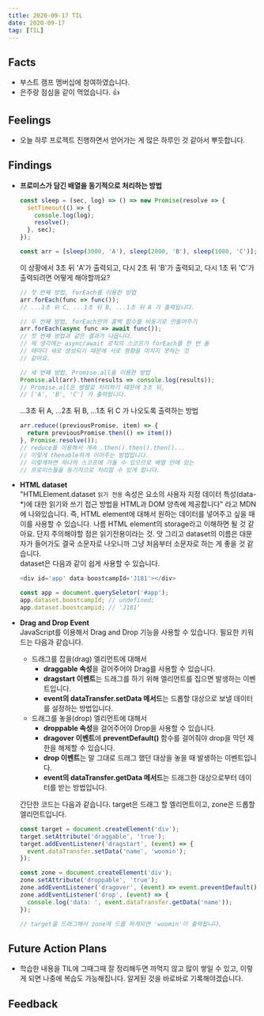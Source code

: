 ```yaml
---
title: 2020-09-17 TIL
date: 2020-09-17
tag: [TIL]
---
```


## Facts

- 부스트 캠프 멤버십에 참여하였습니다.
- 은주랑 점심을 같이 먹었습니다. 👍

## Feelings

- 오늘 하루 프로젝트 진행하면서 얻어가는 게 많은 하루인 것 같아서 뿌듯합니다.

## Findings

- **프로미스가 담긴 배열을 동기적으로 처리하는 방법**  

    ```js
    const sleep = (sec, log) => () => new Promise(resolve => {
      setTimeout(() => {
        console.log(log);
        resolve();
      }, sec);
    });

    const arr = [sleep(3000, 'A'), sleep(2000, 'B'), sleep(1000, 'C')];
    ```

    이 상황에서 3초 뒤 'A'가 출력되고, 다시 2초 뒤 'B'가 출력되고, 다시 1초 뒤 'C'가 출력되려면 어떻게 해야할까요?

    ```js
    // 첫 번째 방법, forEach를 이용한 방법
    arr.forEach(func => func());
    // ...1초 뒤 C, ...1초 뒤 B, ...1초 뒤 A 가 출력됩니다.

    // 두 번째 방법, forEach안의 콜백 함수를 비동기로 만들어주기
    arr.forEach(async func => await func());
    // 첫 번째 방법과 같은 결과가 나옵니다.
    // 제 생각에는 async/await 로직의 스코프가 forEach를 한 번 돌
    // 때마다 새로 생성되기 때문에 서로 영향을 미치지 못하는 것
    // 같아요.

    // 세 번째 방법, Promise.all을 이용한 방법
    Promise.all(arr).then(results => console.log(results));
    // Promise.all은 병렬로 처리하기 때문에 3초 뒤,
    // ['A', 'B', 'C'] 가 출력됩니다.
    ```

    ...3초 뒤 A, ...2초 뒤 B, ...1초 뒤 C 가 나오도록 출력하는 방법

    ```js
    arr.reduce((previousPromise, item) => {
      return previousPromise.then(() => item())
    }, Promise.resolve());
    // reduce를 이용해서 계속 .then().then().then()...
    // 이렇게 thenable하게 이어주는 방법입니다.
    // 이렇게하면 하나의 스코프에 가둘 수 있으므로 배열 안에 있는
    // 프로미스들을 동기적으로 처리할 수 있게 합니다.
    ```

- **HTML dataset**  
  "HTMLElement.dataset `읽기 전용` 속성은 요소의 사용자 지정 데이터 특성(data-*)에 대한 읽기와 쓰기 접근 방법을 HTML과 DOM 양측에 제공합니다" 라고 MDN에 나와있습니다. 즉, HTML element에 대해서 원하는 데이터를 넣어주고 싶을 때 이를 사용할 수 있습니다. 나름 HTML element의 storage라고 이해하면 될 것 같아요. 단지 주의해야할 점은 읽기전용이라는 것. 앗 그리고 dataset의 이름은 대문자가 들어가도 결국 소문자로 나오니까 그냥 처음부터 소문자로 하는 게 좋을 것 같습니다.  
  dataset은 다음과 같이 쉽게 사용할 수 있습니다.

    ```js
    <div id='app' data-boostcampId='J181'></div>

    const app = document.querySeletor('#app');
    app.dataset.boostcampId; // undefined;
    app.dataset.boostcampid; // 'J181'
    ```

- **Drag and Drop Event**  
  JavaScript를 이용해서 Drag and Drop 기능을 사용할 수 있습니다. 필요한 키워드는 다음과 같습니다.  
  
  - 드래그를 잡을(drag) 엘리먼트에 대해서
      - **draggable 속성**을 걸어주어야 Drag를 사용할 수 있습니다.
      - **dragstart 이벤트**는 드래그를 하기 위해 엘리먼트를 집으면 발생하는 이벤트입니다.
      - **event의 dataTransfer.setData 메서드**는 드롭할 대상으로 보낼 데이터를 설정하는 방법입니다.  
  - 드래그를 놓을(drop) 엘리먼트에 대해서
      - **droppable 속성**을 걸어주어야 Drop을 사용할 수 있습니다.
      - **dragover 이벤트**에 **preventDefault()** 함수를 걸어줘야 drop을 막던 제한을 해제할 수 있습니다.
      - **drop 이벤트**는 말 그대로 드래그 했던 대상을 놓을 때 발생하는 이벤트입니다.
      - **event의 dataTransfer.getData 메서드**는 드래그한 대상으로부터 데이터를 받는 방법입니다.  

  간단한 코드는 다음과 같습니다. target은 드래그 할 엘리먼트이고, zone은 드롭할 엘리먼트입니다.

    ```js
    const target = document.createElement('div');
    target.setAttribute('draggable', 'true');
    target.addEventListener('dragstart', (event) => {
      event.dataTransfer.setData('name', 'woomin');
    });

    const zone = document.createElement('div');
    zone.setAttribute('droppable', 'true');
    zone.addEventListener('dragover', (event) => event.preventDefault());
    zone.addEventListener('drop', (event) => {
      console.log('data: ', event.dataTransfer.getData('name'));
    });

    // target을 드래그해서 zone에 드롭 하게되면 'woomin'이 출력됩니다.
    ```

## Future Action Plans

- 학습한 내용을 TIL에 그때그때 잘 정리해두면 까먹지 않고 많이 쌓일 수 있고, 이렇게 되면 나중에 복습도 가능해집니다. 알게된 것을 바로바로 기록해야겠습니다.

## Feedback

